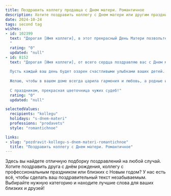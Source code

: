 ```yaml
---
title: Поздравить коллегу продавца с Днем матери. Романтичное
description: Хотите поздравить коллегу с Днем матери или другим праздником? Наш ИИ создаст незабываемое поздравление, а вы обязательно выделитесь среди других.  
date: 2024-10-24
tags: second tag
wishes:
- id: 102399
  text: "Дорогая [Имя коллеги], в этот прекрасный День Матери позвольте мне выразить Вам самые искренние и тёплые поздравления!  Пусть ваше сердце наполнится любовью, нежностью и безграничным счастьем, которые дарят Вам ваши дети.  Вы – не только замечательный продавец, но и невероятная женщина,  истинное воплощение материнской заботы и нежности. Желаю Вам мира, спокойствия,  радости в каждом мгновении и  вечного сияния в глазах, отражающего бесконечную любовь к вашей семье!
  "
  rating: "0"
  updated: "null"
- id: 8152
  text: "Дорогая [Имя коллеги], от всего сердца поздравляю вас с Днем матери!
  
  Пусть каждый ваш день будет озарен счастливыми улыбками ваших детей. Цветите и благоухайте, словно самый прекрасный цветок, даря окружающим свое тепло, нежность и заботу.
  
  Желаю, чтобы в вашем доме всегда царила гармония и любовь, а родные и близкие ценили и оберегали вас. Пусть в вашем сердце никогда не гаснет огонь материнства, согревающий и направляющий ваших любимых.
  
  С праздником, прекрасная цветочница чужих судеб!"
  rating: "0"
  updated: "null"

selectedValues:
  recipients: "kollegu"
  holidays: "s-dnem-materi"
  professions: "prodavets"
  style: "romantichnoe"

links:
- slug: "pozdravit-kollegu-s-dnem-materi-romantichnoe"
  title: "Поздравить коллегу с Днем матери. Романтичное"
---
```


Здесь вы найдете отличную подборку поздравлений на любой случай.
Хотите поздравить друга с днём рождения, коллегу с профессиональным праздником или близких с Новым годом? У нас есть всё, чтобы сделать ваш поздравительный текст незабываемым. Выбирайте нужную категорию и находите лучшие слова для ваших близких и друзей!

